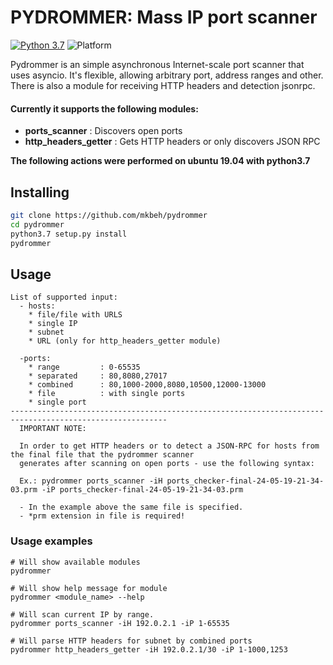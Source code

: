 # PYDROMMER: Mass IP port scanner
[![Python 3.7](https://img.shields.io/badge/python-3.7-blue.svg)](https://www.python.org/downloads/release/python-370/)
![Platform](https://img.shields.io/badge/platform-linux-green.svg)

Pydrommer is an simple asynchronous Internet-scale port scanner that uses asyncio. It's flexible, 
allowing arbitrary port, address ranges and other. There is also a module for receiving HTTP headers 
and detection jsonrpc.

#### Currently it supports the following modules:
  + **ports_scanner**           : Discovers open ports
  + **http_headers_getter**     : Gets HTTP headers or only discovers JSON RPC

**The following actions were performed on ubuntu 19.04 with
python3.7**

## Installing
```bash
git clone https://github.com/mkbeh/pydrommer
cd pydrommer
python3.7 setup.py install
pydrommer
```

## Usage
```
List of supported input:
  - hosts:
    * file/file with URLS
    * single IP
    * subnet
    * URL (only for http_headers_getter module)
    
  -ports:
    * range         : 0-65535
    * separated     : 80,8080,27017
    * combined      : 80,1000-2000,8080,10500,12000-13000
    * file          : with single ports
    * single port
---------------------------------------------------------------------------------------------------------
  IMPORTANT NOTE:
  
  In order to get HTTP headers or to detect a JSON-RPC for hosts from the final file that the pydrommer scanner 
  generates after scanning on open ports - use the following syntax:

  Ex.: pydrommer ports_scanner -iH ports_checker-final-24-05-19-21-34-03.prm -iP ports_checker-final-24-05-19-21-34-03.prm
  
  - In the example above the same file is specified.
  - *prm extension in file is required!
```

### Usage examples
```
# Will show available modules
pydrommer  

# Will show help message for module          
pydrommer <module_name> --help

# Will scan current IP by range.        
pydrommer ports_scanner -iH 192.0.2.1 -iP 1-65535

# Will parse HTTP headers for subnet by combined ports
pydrommer http_headers_getter -iH 192.0.2.1/30 -iP 1-1000,1253
```
